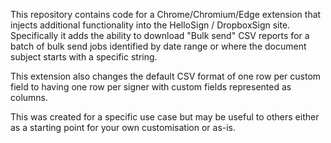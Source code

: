 This repository contains code for a Chrome/Chromium/Edge extension that injects additional functionality into the HelloSign / DropboxSign site. Specifically it adds the ability to download "Bulk send" CSV reports for a batch of bulk send jobs identified by date range or where the document subject starts with a specific string.


This extension also changes the default CSV format of one row per custom field to having one row per signer with custom fields represented as columns.


This was created for a specific use case but may be useful to others either as a starting point for your own customisation or as-is.


